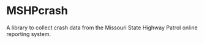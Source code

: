 # MSHPcrash
A library to collect crash data from the Missouri State Highway Patrol online reporting system.
